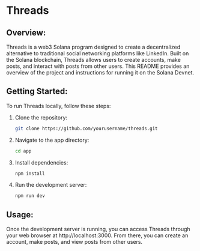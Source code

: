 # Threads

## Overview:
Threads is a web3 Solana program designed to create a decentralized alternative to traditional social networking platforms like LinkedIn. Built on the Solana blockchain, Threads allows users to create accounts, make posts, and interact with posts from other users. This README provides an overview of the project and instructions for running it on the Solana Devnet.

## Getting Started:
To run Threads locally, follow these steps:

1. Clone the repository: 
   ```bash
   git clone https://github.com/yourusername/threads.git
    ```

2. Navigate to the app directory:
    ```bash
    cd app
    ```

3. Install dependencies:
    ```bash
    npm install
    ```

4. Run the development server:
    ```bash
    npm run dev
    ```

## Usage:
Once the development server is running, you can access Threads through your web browser at http://localhost:3000. From there, you can create an account, make posts, and view posts from other users.

